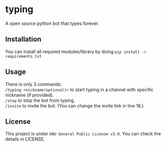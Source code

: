 # typing
A open source python bot that types forever.

## Installation
You can install all required modules/library by doing `pip install -r requirements.txt`

## Usage
There is only 3 commands.<br />
`/typing <nickname(optional)>` to start typing in a channel with specific nickname (if provided).<br />
`/stop` to stop the bot from typing.<br />
`/invite` to invite the bot. (You can change the invite link in line 16.)

## License
This project is under `GNU General Public License v3.0`. You can check the details in LICENSE.

